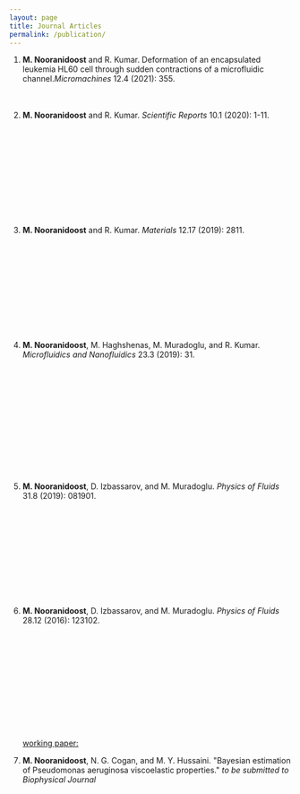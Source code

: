 ```yaml
---
layout: page
title: Journal Articles
permalink: /publication/
---
```


<ol>         
 
<li><b>M. Nooranidoost</b> and R. Kumar.  Deformation of an encapsulated leukemia HL60 cell through sudden contractions of a microfluidic channel.<i>Micromachines</i> 12.4 (2021): 355.</li>
<p></p>
<br> 
<br> 
 


 
<li><b>M. Nooranidoost</b> and R. Kumar. <i>Scientific Reports</i> 10.1 (2020): 1-11.</li>
<p></p>
<div class="iframely-embed"><div class="iframely-responsive" style="height: 140px; padding-bottom: 0;"><a href="https://www.nature.com/articles/s41598-020-67739-3?error=cookies_not_supported&code=ec74ed19-9d2f-4ab8-8962-b4bd695b5f5a" data-iframely-url="//cdn.iframe.ly/api/iframe?url=https%3A%2F%2Fwww.nature.com%2Farticles%2Fs41598-020-67739-3&key=7b5ba9e5ac57bb62d82067965cde97cf"></a></div></div><script async src="//cdn.iframe.ly/embed.js" charset="utf-8"></script>
<br>
<br> 

<li><b>M. Nooranidoost</b> and R. Kumar. <i>Materials</i> 12.17 (2019): 2811.</li>
<p></p>
<div class="iframely-embed"><div class="iframely-responsive" style="height: 140px; padding-bottom: 0;"><a href="https://www.mdpi.com/1996-1944/12/17/2811" data-iframely-url="//cdn.iframe.ly/api/iframe?url=https%3A%2F%2Fwww.mdpi.com%2F1996-1944%2F12%2F17%2F2811&key=7b5ba9e5ac57bb62d82067965cde97cf"></a></div></div><script async src="//cdn.iframe.ly/embed.js" charset="utf-8"></script>
<br>
<br> 
 
<li><b>M. Nooranidoost</b>, M. Haghshenas, M. Muradoglu, and R. Kumar. <i>Microfluidics and Nanofluidics</i> 23.3 (2019): 31.</li>
<p></p>
<div class="iframely-embed"><div class="iframely-responsive" style="height: 170px; padding-bottom: 0;"><a href="https://link.springer.com/article/10.1007/s10404-019-2196-z" data-iframely-url="//cdn.iframe.ly/api/iframe?url=https%3A%2F%2Flink.springer.com%2Farticle%2F10.1007%2Fs10404-019-2196-z&key=7b5ba9e5ac57bb62d82067965cde97cf"></a></div></div><script async src="//cdn.iframe.ly/embed.js" charset="utf-8"></script>
<br>
<br> 
 

<li><b>M. Nooranidoost</b>, D. Izbassarov, and M. Muradoglu. <i>Physics of Fluids</i> 31.8 (2019): 081901.</li>
<p></p>
<div class="iframely-embed"><div class="iframely-responsive" style="height: 140px; padding-bottom: 0;"><a href="https://aip.scitation.org/doi/10.1063/1.5108824" data-iframely-url="//cdn.iframe.ly/K35ypDm?card=small"></a></div></div><script async src="//cdn.iframe.ly/embed.js" charset="utf-8"></script>
<br> 
<br> 

<li><b>M. Nooranidoost</b>, D. Izbassarov, and M. Muradoglu. <i>Physics of Fluids</i> 28.12 (2016): 123102.</li>  
<p></p>
<div class="iframely-embed"><div class="iframely-responsive" style="height: 140px; padding-bottom: 0;"><a href="https://aip.scitation.org/doi/10.1063/1.4971841" data-iframely-url="//cdn.iframe.ly/iN9DYTU"></a></div></div><script async src="//cdn.iframe.ly/embed.js" charset="utf-8"></script>
<br>  
<br> 

<p> <p>  
<u>working paper:</u>
<li><b>M. Nooranidoost</b>, N. G. Cogan, and M. Y. Hussaini. "Bayesian estimation of Pseudomonas aeruginosa viscoelastic properties." <i>to be submitted to Biophysical Journal</i> </li> 
</p></p>




 


</ol>
